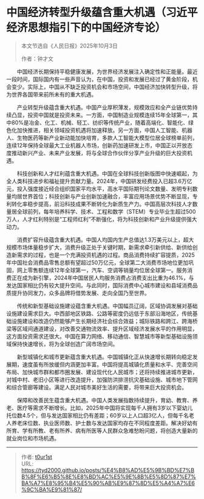 # 中国经济转型升级蕴含重大机遇（习近平经济思想指引下的中国经济专论）


> 本文节选自《人民日报》2025年10月3日
>
> 作者：钟才文

　　中国经济长期保持平稳健康发展，为世界经济发展注入确定性和正能量。最近一段时间，国际国内有一些声音认为，在中国，投资和发展已经过了黄金阶段，机会变少。实际上，中国从不缺乏投资机会和市场空间，中国经济加快转型升级，将为世界各国带来前所未有的重大机遇。

　　产业转型升级蕴含重大机遇。中国产业厚积薄发，规模效应和全产业链优势持续凸显，投资中国就是投资未来。一方面，中国制造业规模连续15年全球第一，其中80%是冶金、化工、机械、轻工、纺织等传统产业，随着高端化、智能化、绿色化加快推进，相关领域投资机遇将加速释放。另一方面，中国人工智能、机器人、生物医药等新产业新动能加快培育，多款人工智能大模型位居全球榜单前列，连续12年保持全球最大工业机器人市场，创新药加速研发上市，中国正以开放态度推动新兴产业、未来产业发展，将与全球合作伙伴分享产业升级的巨大投资机遇。

　　科技创新和人才红利蕴含重大机遇。中国在全球科技创新版图中快速崛起，为全人类科技进步和福祉提升贡献力量。2024年，中国研发经费投入已超3.6万亿元，投入强度接近经合组织国家平均水平，高水平国际期刊论文数量、发明专利数量均居世界首位；科技创新与产业创新加速融合，丰富应用场景优势不断显现，专利转化率稳步提高，前沿科技成果不断转化为新质生产力。中国高层次科技人才数量居全球前列，每年培养科学、技术、工程和数学（STEM）专业毕业生超过500万人，人才红利特别是“工程师红利”不断强化，将为科技创新和产业升级提供强大动力。

　　消费扩容升级蕴含重大机遇。中国人均国内生产总值达1.3万美元以上，超大规模市场体量稳步扩大，消费升级正处于关键时期，新需求牵引新供给、新供给创造新需求的过程，也是一个充满投资机遇的过程。商品消费持续扩容提质，2025年中国社会消费品零售总额有望超过50万亿元，全球第二大消费市场地位更加巩固，网上零售额连续12年全球第一，汽车、空调等销量均位居全球第一。服务消费正在成为新引擎，2024年中国居民人均服务消费占消费支出比重为46.1%，与发达国家相比仍有较大提升空间。与此同时，国际消费中心城市建设和县域消费品质提升协同发力，众多品牌将借势发展、走向全国乃至世界。

　　传统和新型基础设施建设蕴含重大机遇。中国幅员辽阔，区域协调发展对基础设施建设需求巨大。中西部地区铁路、公路等密度仍远低于东部沿海地区，传统基础设施建设和改造仍然能够产生长期经济社会综合效益；城际铁路和跨江、跨海桥梁等区域间通道建设，对改善交通物流效率、提升区域经济发展水平的作用明显，这方面投资需求还很大。中国在算力网络、移动通信、智慧城市等新型基础设施领域保持快速增长，将为全球创造广阔市场空间。

　　新型城镇化和城市更新蕴含重大机遇。中国城镇化正从快速增长期转向稳定发展期，速度虽有所放缓但内涵更加丰富。中国将提高城镇化质量和水平、完善空间布局、加快城市群和都市圈发展、建设现代化人民城市；还将持续推进城市更新，对城中村、老旧小区等进行改造提升，加强防洪排涝抗灾基础设施、城市地下管网和综合管廊等建设。满足人民对城市美好生活的需要，将带来巨大投资机会。

　　保障和改善民生蕴含重大机遇。中国人类发展指数持续提升，育幼、教育、养老、医疗等需求不断增长。比如，2025年中国将实现每千人拥有3岁以下婴幼儿托位数4.5个，但与发达国家相比仍有差距；60岁以上人口超3亿人，但每千名老人养老床位数、执业医师数、护士数与发达国家均存在不同程度差距。解决好幼有所育、学有所教、老有所养、病有所医等人民群众急难愁盼问题，将创造大量新的就业岗位和市场机遇。

---

> 作者: [t0ur1st](https://github.com/tyd2000)  
> URL: https://tyd2000.github.io/posts/%E4%B8%AD%E5%9B%BD%E7%BB%8F%E6%B5%8E%E8%BD%AC%E5%9E%8B%E5%8D%87%E7%BA%A7%E8%95%B4%E5%90%AB%E9%87%8D%E5%A4%A7%E6%9C%BA%E9%81%87/  

